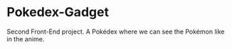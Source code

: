 # Pokedex-Gadget
Second Front-End project. A Pokédex where we can see the Pokémon like in the anime.
